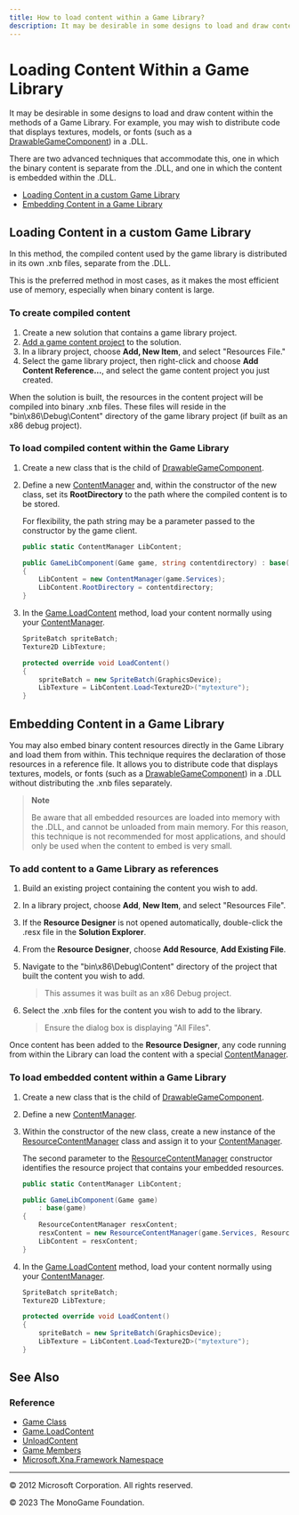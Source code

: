 ```yaml
---
title: How to load content within a Game Library?
description: It may be desirable in some designs to load and draw content within the methods of a Game Library. For example, you may wish to distribute code that displays textures, models, or fonts (such as a DrawableGameComponent) in a .DLL.
---
```


# Loading Content Within a Game Library

It may be desirable in some designs to load and draw content within the methods of a Game Library. For example, you may wish to distribute code that displays textures, models, or fonts (such as a [DrawableGameComponent](xref:Microsoft.Xna.Framework.DrawableGameComponent)) in a .DLL.

There are two advanced techniques that accommodate this, one in which the binary content is separate from the .DLL, and one in which the content is embedded within the .DLL.

- [Loading Content in a custom Game Library](#loading-content-in-a-custom-game-library)
- [Embedding Content in a Game Library](#embedding-content-in-a-game-library)

## Loading Content in a custom Game Library

In this method, the compiled content used by the game library is distributed in its own .xnb files, separate from the .DLL.

This is the preferred method in most cases, as it makes the most efficient use of memory, especially when binary content is large.

### To create compiled content

1. Create a new solution that contains a game library project.
2. [Add a game content project](HowTo_GameContent_Add.md) to the solution.
3. In a library project, choose **Add, New Item**, and select "Resources File."
4. Select the game library project, then right-click and choose **Add Content Reference...**, and select the game content project you just created.

When the solution is built, the resources in the content project will be compiled into binary .xnb files. These files will reside in the "bin\\x86\\Debug\\Content" directory of the game library project (if built as an x86 debug project).

### To load compiled content within the Game Library

1. Create a new class that is the child of [DrawableGameComponent](xref:Microsoft.Xna.Framework.DrawableGameComponent).
2. Define a new [ContentManager](xref:Microsoft.Xna.Framework.Content.ContentManager) and, within the constructor of the new class, set its **RootDirectory** to the path where the compiled content is to be stored.

    For flexibility, the path string may be a parameter passed to the constructor by the game client.

    ```csharp
    public static ContentManager LibContent;
    
    public GameLibComponent(Game game, string contentdirectory) : base(game)
    {
        LibContent = new ContentManager(game.Services);
        LibContent.RootDirectory = contentdirectory;
    }
    ```

3. In the [Game.LoadContent](xref:Microsoft.Xna.Framework.Game#Microsoft_Xna_Framework_Game_LoadContent) method, load your content normally using your [ContentManager](xref:Microsoft.Xna.Framework.Content.ContentManager).

    ```csharp
    SpriteBatch spriteBatch;
    Texture2D LibTexture;
    
    protected override void LoadContent()
    {
        spriteBatch = new SpriteBatch(GraphicsDevice);
        LibTexture = LibContent.Load<Texture2D>("mytexture");
    }
    ```

## Embedding Content in a Game Library

You may also embed binary content resources directly in the Game Library and load them from within. This technique requires the declaration of those resources in a reference file. It allows you to distribute code that displays textures, models, or fonts (such as a [DrawableGameComponent](xref:Microsoft.Xna.Framework.DrawableGameComponent)) in a .DLL without distributing the .xnb files separately.

> **Note**
>
> Be aware that all embedded resources are loaded into memory with the .DLL, and cannot be unloaded from main memory. For this reason, this technique is not recommended for most applications, and should only be used when the content to embed is very small.

### To add content to a Game Library as references

1. Build an existing project containing the content you wish to add.
2. In a library project, choose **Add**, **New Item**, and select "Resources File".
3. If the **Resource Designer** is not opened automatically, double-click the .resx file in the **Solution Explorer**.
4. From the **Resource Designer**, choose **Add Resource**, **Add Existing File**.
5. Navigate to the "bin\\x86\\Debug\\Content" directory of the project that built the content you wish to add.

    > This assumes it was built as an x86 Debug project.

6. Select the .xnb files for the content you wish to add to the library.

    > Ensure the dialog box is displaying "All Files".

Once content has been added to the **Resource Designer**, any code running from within the Library can load the content with a special [ContentManager](xref:Microsoft.Xna.Framework.Content.ContentManager).

### To load embedded content within a Game Library

1. Create a new class that is the child of [DrawableGameComponent](xref:Microsoft.Xna.Framework.DrawableGameComponent).
2. Define a new [ContentManager](xref:Microsoft.Xna.Framework.Content.ContentManager).
3. Within the constructor of the new class, create a new instance of the [ResourceContentManager](xref:Microsoft.Xna.Framework.Content.ResourceContentManager) class and assign it to your [ContentManager](xref:Microsoft.Xna.Framework.Content.ContentManager).

    The second parameter to the [ResourceContentManager](xref:Microsoft.Xna.Framework.Content.ResourceContentManager) constructor identifies the resource project that contains your embedded resources.

    ```csharp
    public static ContentManager LibContent;
    
    public GameLibComponent(Game game)
        : base(game)
    {
        ResourceContentManager resxContent;
        resxContent = new ResourceContentManager(game.Services, ResourceFile.ResourceManager);
        LibContent = resxContent;
    }
    ```

4. In the [Game.LoadContent](xref:Microsoft.Xna.Framework.Game#Microsoft_Xna_Framework_Game_LoadContent) method, load your content normally using your [ContentManager](xref:Microsoft.Xna.Framework.Content.ContentManager).

    ```csharp
    SpriteBatch spriteBatch;
    Texture2D LibTexture;
    
    protected override void LoadContent()
    {
        spriteBatch = new SpriteBatch(GraphicsDevice);
        LibTexture = LibContent.Load<Texture2D>("mytexture");
    }
    ```

## See Also

### Reference

- [Game Class](xref:Microsoft.Xna.Framework.Game)  
- [Game.LoadContent](xref:Microsoft.Xna.Framework.Game#Microsoft_Xna_Framework_Game_LoadContent)  
- [UnloadContent](xref:Microsoft.Xna.Framework.Game.UnloadContent)  
- [Game Members](xref:Microsoft.Xna.Framework.Game)  
- [Microsoft.Xna.Framework Namespace](xref:Microsoft.Xna.Framework)  

---

© 2012 Microsoft Corporation. All rights reserved.  

© 2023 The MonoGame Foundation.
